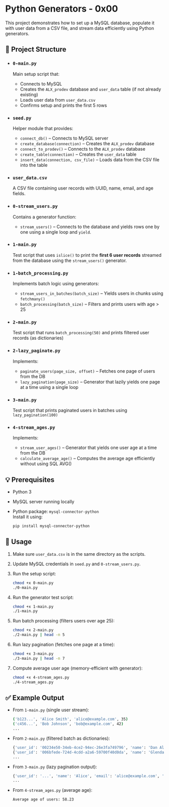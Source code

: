 # Python Generators - 0x00

This project demonstrates how to set up a MySQL database, populate it with user data from a CSV file, and stream data efficiently using Python generators.

## 📁 Project Structure

- ### `0-main.py`  
  Main setup script that:
  - Connects to MySQL
  - Creates the `ALX_prodev` database and `user_data` table (if not already existing)
  - Loads user data from `user_data.csv`
  - Confirms setup and prints the first 5 rows

- ### `seed.py`  
  Helper module that provides:
  - `connect_db()` – Connects to MySQL server
  - `create_database(connection)` – Creates the `ALX_prodev` database
  - `connect_to_prodev()` – Connects to the `ALX_prodev` database
  - `create_table(connection)` – Creates the `user_data` table
  - `insert_data(connection, csv_file)` – Loads data from the CSV file into the table

- ### `user_data.csv`  
  A CSV file containing user records with UUID, name, email, and age fields.

- ### `0-stream_users.py`  
  Contains a generator function:
  - `stream_users()` – Connects to the database and yields rows one by one using a single loop and `yield`.

- ### `1-main.py`  
  Test script that uses `islice()` to print the **first 6 user records** streamed from the database using the `stream_users()` generator.

- ### `1-batch_processing.py`  
  Implements batch logic using generators:
  - `stream_users_in_batches(batch_size)` – Yields users in chunks using `fetchmany()`
  - `batch_processing(batch_size)` – Filters and prints users with age > 25

- ### `2-main.py`  
  Test script that runs `batch_processing(50)` and prints filtered user records (as dictionaries)

- ### `2-lazy_paginate.py`  
  Implements:
  - `paginate_users(page_size, offset)` – Fetches one page of users from the DB
  - `lazy_pagination(page_size)` – Generator that lazily yields one page at a time using a single loop

- ### `3-main.py`  
  Test script that prints paginated users in batches using `lazy_pagination(100)`

- ### `4-stream_ages.py`  
  Implements:
  - `stream_user_ages()` – Generator that yields one user age at a time from the DB
  - `calculate_average_age()` – Computes the average age efficiently without using SQL AVG()



## 💡 Prerequisites

- Python 3
- MySQL server running locally
- Python package: `mysql-connector-python`  
  Install it using:

  ```bash
  pip install mysql-connector-python
  ```

## 🚀 Usage

1. Make sure `user_data.csv` is in the same directory as the scripts.

2. Update MySQL credentials in `seed.py` and `0-stream_users.py`.

3. Run the setup script:

   ```bash
   chmod +x 0-main.py
   ./0-main.py
   ```

4. Run the generator test script:

   ```bash
   chmod +x 1-main.py
   ./1-main.py
   ```

5. Run batch processing (filters users over age 25):

   ```bash
   chmod +x 2-main.py
   ./2-main.py | head -n 5
   ```
6. Run lazy pagination (fetches one page at a time):

    ```bash
    chmod +x 3-main.py
    ./3-main.py | head -n 7
    ```

7. Compute average user age (memory-efficient with generator):

    ```bash
    chmod +x 4-stream_ages.py
    ./4-stream_ages.py
    ```

## ✅ Example Output

- From `1-main.py` (single user stream):

    ```bash
    ('b123...', 'Alice Smith', 'alice@example.com', 35)
    ('c456...', 'Bob Johnson', 'bob@example.com', 42)
    ...
    ```

- From `2-main.py` (filtered batch as dictionaries):

    ```bash
    {'user_id': '00234e50-34eb-4ce2-94ec-26e3fa749796', 'name': 'Dan Altenwerth Jr.', 'email': 'Molly59@gmail.com', 'age': 67}
    {'user_id': '006bfede-724d-4cdd-a2a6-59700f40d0da', 'name': 'Glenda Wisozk', 'email': 'Miriam21@gmail.com', 'age': 119}
    ...
    ```


- From `3-main.py` (lazy pagination output):

    ```bash
    {'user_id': '...', 'name': 'Alice', 'email': 'alice@example.com', 'age': 35}
    ...
    ```

- From `4-stream_ages.py` (average age):

    ```bash
    Average age of users: 58.23
    ```

















